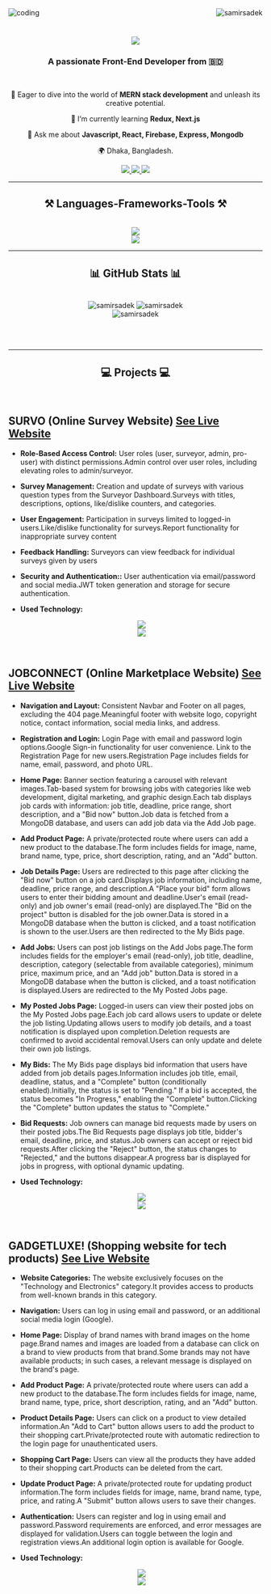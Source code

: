 

<img align='center' alt='coding' src='https://media.licdn.com/dms/image/D5616AQFG60xaS3kYMg/profile-displaybackgroundimage-shrink_350_1400/0/1702117946762?e=1707350400&v=beta&t=_ZuxcmPFqD_EVK-mvvLjKdZDqQ0O_LGsI-5T6HW8uL0'>

<img align="right" src="https://komarev.com/ghpvc/?username=samirsadek&label=Profile%20views&color=0e75b6&style=flat" alt="samirsadek" />
<h1 align="center">
    <img src="https://readme-typing-svg.herokuapp.com/?font=Righteous&size=35&center=true&vCenter=true&width=500&height=70&duration=4000&lines=Hi+There!+👋;+I'm+Samir+Sadek!;" />
</h1>

<h3 align="center">A passionate Front-End Developer from 🇧🇩</h3>

<br/>

<div align="center">
 
 🔭 Eager to dive into the world of **MERN stack development** and unleash its creative potential.
 
 🌱 I’m currently learning **Redux, Next.js**

💬 Ask me about **Javascript, React, Firebase, Express, Mongodb**

🌍 Dhaka, Bangladesh.

 </div>

<div align="center"> 
  <a href="mailto:samirsadek1009@gmail.com">
    <img src="https://img.shields.io/badge/Gmail-333333?style=for-the-badge&logo=gmail&logoColor=red" />
  </a>
  <a href="https://www.linkedin.com/in/samir-sadek-9487a6132" target="_blank">
    <img src="https://img.shields.io/badge/LinkedIn-0077B5?style=for-the-badge&logo=linkedin&logoColor=white" target="_blank" />
  </a>
  <a href="https://github.com/SamirSadek" target="_blank">
     <img src="https://img.shields.io/badge/github-FF5722?style=for-the-badge&logo=github&logoColor=white" target="_blank" /> <!-- sqlite, safari, google-chrome are other good icon options -->
  </a>
</div>
    

 <hr/>

<h2 align="center">⚒️ Languages-Frameworks-Tools ⚒️</h2>

<br/>
<div align="center">
    <img src="https://skillicons.dev/icons?i=react,html,css,vscode,github,figma,tailwind,git" /><br>
    <img src="https://skillicons.dev/icons?i=nodejs,python,javascript,express,firebase,mongodb,c" /><br>
</div>

<hr/>

<h2 align="center">📊 GitHub Stats 📊</h2>
<br>
<div align=center>
<img  src="https://github-readme-stats.vercel.app/api/top-langs?username=samirsadek&show_icons=true&locale=en&layout=compact" alt="samirsadek" />  <img src="https://github-readme-stats.vercel.app/api?username=samirsadek&show_icons=true&locale=en" alt="samirsadek" />
  <br/>
  <img  src="https://github-readme-streak-stats.herokuapp.com/?user=samirsadek&" alt="samirsadek" />
</div>

<br/><br/>

<hr/>

<h2 align="center">💻 Projects 💻</h2>
<br/>


## SURVO (Online Survey Website) [See Live Website](https://survo-cd76d.web.app/)

* **Role-Based Access Control:** User roles (user, surveyor, admin, pro-user) with distinct permissions.Admin control over user roles, including elevating roles to admin/surveyor.

* **Survey Management:** Creation and update of surveys with various question types from the Surveyor Dashboard.Surveys with titles, descriptions, options, like/dislike counters, and categories.

* **User Engagement:** Participation in surveys limited to logged-in users.Like/dislike functionality for surveys.Report functionality for inappropriate survey content

* **Feedback Handling:** Surveyors can view feedback for individual surveys given by users 

* **Security and Authentication::** User authentication via email/password and social media.JWT token generation and storage for secure authentication.
* **Used Technology:**  <div align="center">
    <img src="https://skillicons.dev/icons?i=react,html,css,vscode,github,tailwind,git" /><br>
    <img src="https://skillicons.dev/icons?i=nodejs,javascript,express,firebase,mongodb,jwt" /><br>
</div>
<br/>

## JOBCONNECT (Online Marketplace Website)  [See Live Website](https://online-marketplace-481d3.web.app/)
* **Navigation and Layout:** Consistent Navbar and Footer on all pages, excluding the 404 page.Meaningful footer with website logo, copyright notice, contact information, social media links, and address.

* **Registration and Login:** Login Page with email and password login options.Google Sign-in functionality for user convenience. Link to the Registration Page for new users.Registration Page includes fields for name, email, password, and photo URL.

* **Home Page:** Banner section featuring a carousel with relevant images.Tab-based system for browsing jobs with categories like web development, digital marketing, and graphic design.Each tab displays job cards with information: job title, deadline, price range, short description, and a "Bid now" button.Job data is fetched from a MongoDB database, and users can add job data via the Add Job page.

* **Add Product Page:** A private/protected route where users can add a new product to the database.The form includes fields for image, name, brand name, type, price, short description, rating, and an "Add" button.

* **Job Details Page:** Users are redirected to this page after clicking the "Bid now" button on a job card.Displays job information, including name, deadline, price range, and description.A "Place your bid" form allows users to enter their bidding amount and deadline.User's email (read-only) and job owner's email (read-only) are displayed.The "Bid on the project" button is disabled for the job owner.Data is stored in a MongoDB database when the button is clicked, and a toast notification is shown to the user.Users are then redirected to the My Bids page.


* **Add Jobs:** Users can post job listings on the Add Jobs page.The form includes fields for the employer's email (read-only), job title, deadline, description, category (selectable from available categories), minimum price, maximum price, and an "Add job" button.Data is stored in a MongoDB database when the button is clicked, and a toast notification is displayed.Users are redirected to the My Posted Jobs page.

* **My Posted Jobs Page:** Logged-in users can view their posted jobs on the My Posted Jobs page.Each job card allows users to update or delete the job listing.Updating allows users to modify job details, and a toast notification is displayed upon completion.Deletion requests are confirmed to avoid accidental removal.Users can only update and delete their own job listings.

* **My Bids:** The My Bids page displays bid information that users have added from job details pages.Information includes job title, email, deadline, status, and a "Complete" button (conditionally enabled).Initially, the status is set to "Pending." If a bid is accepted, the status becomes "In Progress," enabling the "Complete" button.Clicking the "Complete" button updates the status to "Complete."

* **Bid Requests:** Job owners can manage bid requests made by users on their posted jobs.The Bid Requests page displays job title, bidder's email, deadline, price, and status.Job owners can accept or reject bid requests.After clicking the "Reject" button, the status changes to "Rejected," and the buttons disappear.A progress bar is displayed for jobs in progress, with optional dynamic updating.
* **Used Technology:**  <div align="center">
    <img src="https://skillicons.dev/icons?i=react,html,css,vscode,github,tailwind,git" /><br>
    <img src="https://skillicons.dev/icons?i=nodejs,javascript,express,firebase,mongodb,jwt" /><br>
</div>
<br/>

## GADGETLUXE! (Shopping website for tech products) [See Live Website](https://gadget-luxe-auth.web.app/)

* **Website Categories:** The website exclusively focuses on the "Technology and Electronics" category.It provides access to products from well-known brands in this category.

* **Navigation:** Users can log in using email and password, or an additional social media login (Google).

* **Home Page:** Display of brand names with brand images on the home page.Brand names and images are loaded from a database can click on a brand to view products from that brand.Some brands may not have available products; in such cases, a relevant message is displayed on the brand's page.

* **Add Product Page:** A private/protected route where users can add a new product to the database.The form includes fields for image, name, brand name, type, price, short description, rating, and an "Add" button.

* **Product Details Page:** Users can click on a product to view detailed information.An "Add to Cart" button allows users to add the product to their shopping cart.Private/protected route with automatic redirection to the login page for unauthenticated users.


* **Shopping Cart Page:** Users can view all the products they have added to their shopping cart.Products can be deleted from the cart.

* **Update Product Page:** A private/protected route for updating product information.The form includes fields for image, name, brand name, type, price, and rating.A "Submit" button allows users to save their changes.

* **Authentication:** Users can register and log in using email and password.Password requirements are enforced, and error messages are displayed for validation.Users can toggle between the login and registration views.An additional login option is available for Google.
* **Used Technology:**  <div align="center">
    <img src="https://skillicons.dev/icons?i=react,html,css,vscode,github,tailwind,git" /><br>
    <img src="https://skillicons.dev/icons?i=nodejs,javascript,express,firebase,mongodb,jwt" /><br>
</div>
<br/>

  






